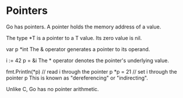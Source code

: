 # Pointers
Go has pointers. A pointer holds the memory address of a value.

The type *T is a pointer to a T value. Its zero value is nil.

var p *int
The & operator generates a pointer to its operand.

i := 42
p = &i
The * operator denotes the pointer's underlying value.

fmt.Println(*p) // read i through the pointer p
*p = 21         // set i through the pointer p
This is known as "dereferencing" or "indirecting".

Unlike C, Go has no pointer arithmetic.
